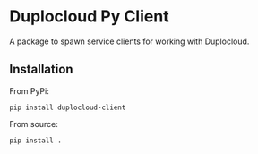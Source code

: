 # Duplocloud Py Client  

A package to spawn service clients for working with Duplocloud. 

## Installation  

From PyPi:
```
pip install duplocloud-client
```

From source:
```
pip install .
```

